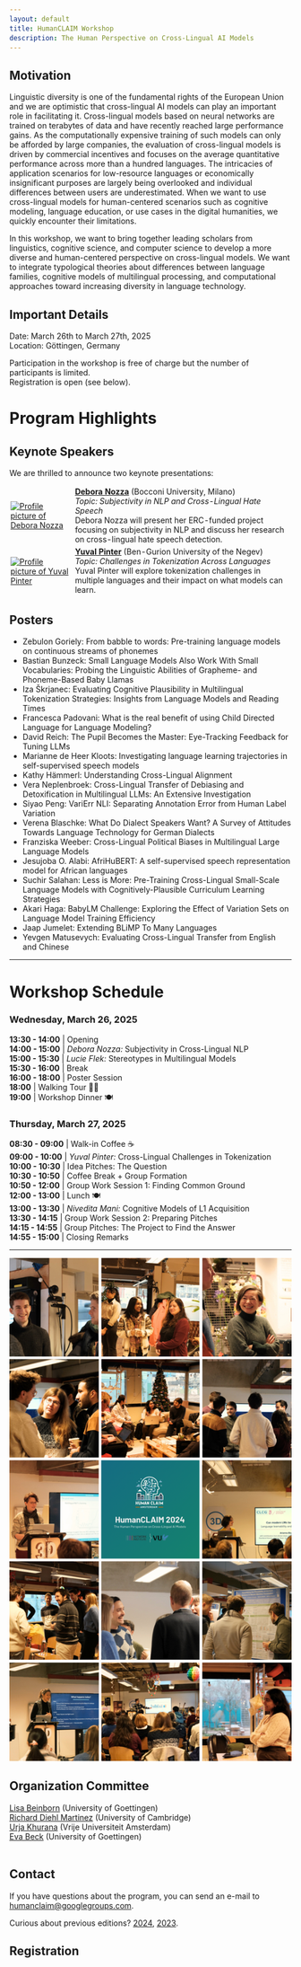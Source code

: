 ```yaml
---
layout: default
title: HumanCLAIM Workshop
description: The Human Perspective on Cross-Lingual AI Models
---
```


## Motivation
Linguistic diversity is one of the fundamental rights of the European Union and we are optimistic that cross-lingual AI models can play an important role in facilitating it. Cross-lingual models based on neural networks are trained on terabytes of data and have recently reached large performance gains. As the computationally expensive training of such models can only be afforded by large companies, the evaluation of cross-lingual models is driven by commercial incentives and focuses on the average quantitative performance across more than a hundred languages. The intricacies of application scenarios for low-resource languages or economically insignificant purposes are largely being overlooked and individual differences between users are underestimated. When we want to use cross-lingual models for human-centered scenarios such as cognitive modeling, language education, or use cases in the digital humanities, we quickly encounter their limitations. 

In this workshop, we want to bring together leading scholars from linguistics, cognitive science, and computer science to develop a more diverse and human-centered perspective on cross-lingual models.  We want to integrate typological theories about differences between language families, cognitive models of multilingual processing, and computational approaches toward increasing diversity in language technology.

## Important Details
Date: March 26th to March 27th, 2025 <br>
Location: Göttingen, Germany

Participation in the workshop is free of charge but the number of participants is limited. <br>
Registration is open (see below). 

# **Program Highlights**  

## **Keynote Speakers**  
We are thrilled to announce two keynote presentations:  

<table style style="border: hidden; border-collapse: collapse;">
 <tr style="border: hidden;">
  <td style="border: hidden; padding: 2px; vertical-align: middle;"><a href="https://www.deboranozza.com/"><img src="https://www.deboranozza.com/authors/debora/avatar_hubf21a0fef8c9fda322a987ee713b3f4a_2271499_250x250_fill_q90_lanczos_center.jpg" alt="Profile picture of Debora Nozza" style="max-height:10em; width:auto; object-fit: contain;"></a>
  </td>
  <td style="border: hidden;"><a href="https://www.deboranozza.com/"><b>Debora Nozza</b></a> (Bocconi University, Milano)<br><em>Topic: Subjectivity in NLP and Cross-Lingual Hate Speech</em><br>Debora Nozza will present her ERC-funded project focusing on subjectivity in NLP and discuss her research on cross-lingual hate speech detection.
  </td>
 </tr>
 <tr style="border: hidden;">
  <td style="border: hidden; padding: 2px; vertical-align: middle;"><a href="https://www.cs.bgu.ac.il/~pintery/"><img src="https://www.cs.bgu.ac.il/~pintery/images/pic-02.jpg" alt="Profile picture of Yuval Pinter" style="max-height:10em; width:auto; object-fit: contain;"></a>
  </td>
  <td style="border: hidden;"><a href="https://www.cs.bgu.ac.il/~pintery/"><b>Yuval Pinter</b></a> (Ben-Gurion University of the Negev)<br><em>Topic: Challenges in Tokenization Across Languages</em><br>Yuval Pinter will explore tokenization challenges in multiple languages and their impact on what models can learn.
  </td>
 </tr>
</table>

## **Posters**
* Zebulon Goriely: From babble to words: Pre-training language models on continuous streams of phonemes <br>
* Bastian Bunzeck: Small Language Models Also Work With Small Vocabularies: Probing the Linguistic Abilities of Grapheme- and Phoneme-Based Baby Llamas <br>
* Iza Škrjanec: Evaluating Cognitive Plausibility in Multilingual Tokenization Strategies: Insights from Language Models and Reading Times <br>
* Francesca Padovani: What is the real benefit of using Child Directed Language for Language Modeling? <br>
* David Reich: The Pupil Becomes the Master: Eye-Tracking Feedback for Tuning LLMs <br>
* Marianne de Heer Kloots: Investigating language learning trajectories in self-supervised speech models <br>
* Kathy Hämmerl: Understanding Cross-Lingual Alignment <br>
* Vera Neplenbroek: Cross-Lingual Transfer of Debiasing and Detoxification in Multilingual LLMs: An Extensive Investigation <br>
* Siyao Peng: VariErr NLI: Separating Annotation Error from Human Label Variation <br>
* Verena Blaschke: What Do Dialect Speakers Want? A Survey of Attitudes Towards Language Technology for German Dialects <br>
* Franziska Weeber: Cross-Lingual Political Biases in Multilingual Large Language Models <br>
* Jesujoba O. Alabi: AfriHuBERT: A self-supervised speech representation model for African languages <br>
* Suchir Salahan: Less is More: Pre-Training Cross-Lingual Small-Scale Language Models with Cognitively-Plausible Curriculum Learning Strategies <br>
* Akari Haga: BabyLM Challenge: Exploring the Effect of Variation Sets on Language Model Training Efficiency <br>
* Jaap Jumelet: Extending BLiMP To Many Languages <br>
* Yevgen Matusevych: Evaluating Cross-Lingual Transfer from English and Chinese <br> 

---

# **Workshop Schedule**  

### **Wednesday, March 26, 2025** 
**13:30 - 14:00** | Opening  
**14:00 - 15:00** | *Debora Nozza:* Subjectivity in Cross-Lingual NLP  
**15:00 - 15:30** | *Lucie Flek:* Stereotypes in Multilingual Models  
**15:30 - 16:00** | Break  
**16:00 - 18:00** | Poster Session  
**18:00**         | Walking Tour 🚶‍♂️  
**19:00**         | Workshop Dinner 🍽  

### **Thursday, March 27, 2025**  
**08:30 - 09:00** | Walk-in Coffee ☕  
**09:00 - 10:00** | *Yuval Pinter:* Cross-Lingual Challenges in Tokenization  
**10:00 - 10:30** | Idea Pitches: The Question  
**10:30 - 10:50** | Coffee Break + Group Formation  
**10:50 - 12:00** | Group Work Session 1: Finding Common Ground  
**12:00 - 13:00** | Lunch 🍽  
**13:00 - 13:30** | *Nivedita Mani:* Cognitive Models of L1 Acquisition  
**13:30 - 14:15** | Group Work Session 2: Preparing Pitches  
**14:15 - 14:55** | Group Pitches: The Project to Find the Answer  
**14:55 - 15:00** | Closing Remarks  

---
![Impressions from HumanCLAIM 2024](overview_human_claim2024.png?raw=true "HumanCLAIM 2024")

## Organization Committee
[Lisa Beinborn](https://www.uni-goettingen.de/en/691017.html) (University of Goettingen) <br>
[Richard Diehl Martinez](https://www.richarddiehlmartinez.com/) (University of Cambridge) <br>
[Urja Khurana](https://urjakh.github.io/) (Vrije Universiteit Amsterdam) <br>
[Eva Beck](https://www.linkedin.com/in/eva-beck-199104239/) (University of Goettingen) <br> <br>

## Contact
If you have questions about the program, you can send an e-mail to humanclaim@googlegroups.com. 

Curious about previous editions? [2024](/workshop2024.markdown), [2023](/workshop2023.markdown).
## Registration
